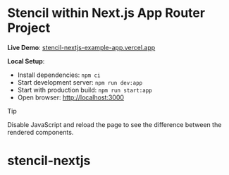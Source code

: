 # Stencil within Next.js App Router Project

**Live Demo**: [stencil-nextjs-example-app.vercel.app](https://stencil-nextjs-example-app.vercel.app)

**Local Setup**:

- Install dependencies: `npm ci`
- Start development server: `npm run dev:app`
- Start with production build: `npm run start:app`
- Open browser: [http://localhost:3000](http://localhost:3000)

> [!TIP]
> Disable JavaScript and reload the page to see the difference between the rendered components.

# stencil-nextjs
